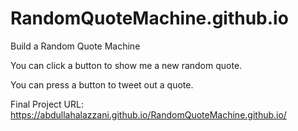 # RandomQuoteMachine.github.io
Build a Random Quote Machine

You can click a button to show me a new random quote.

You can press a button to tweet out a quote.

Final Project URL: https://abdullahalazzani.github.io/RandomQuoteMachine.github.io/
